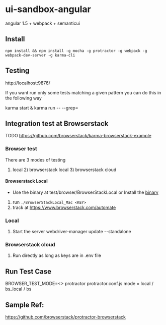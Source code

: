 # ui-sandbox-angular
angular 1.5 + webpack + semanticui



## Install
`npm install && npm install -g mocha -g protractor -g webpack -g webpack-dev-server -g karma-cli`

## Testing
http://localhost:9876/

If you want run only some tests matching a given pattern you can do this in the following way

karma start &
karma run -- --grep=<pattern>

## Integration test at Browserstack
TODO
https://github.com/browserstack/karma-browserstack-example

### Browser test
There are 3 modes of testing
1) local 2) browserstack local 3) browserstack cloud

#### Browserstack Local
- Use the binary at test/browser/BrowserStackLocal or Install the [binary](https://www.browserstack.com/local-testing)
1. run `./BrowserStackLocal_Mac <KEY>`
2. track at https://www.browserstack.com/automate

### Local
1. Start the server
webdriver-manager update --standalone

### Browserstack cloud
1. Run directly as long as keys are in .env file


## Run Test Case
BROWSER_TEST_MODE=<<mode>> protractor protractor.conf.js
mode = local / bs_local / bs

## Sample Ref:
https://github.com/browserstack/protractor-browserstack

